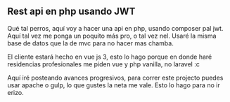 ## Rest api en php usando JWT

Qué tal perros, aquí voy a hacer una api en php, usando composer
pal jwt. Aquí tal vez me ponga un poquito más pro, o tal vez nel.
Usaré la misma base de datos que la de mvc para no hacer mas chamba.

El cliente estará hecho en vue js 3, esto lo hago porque en donde
haré residencias profesionales me piden vue y 
php vanilla, no laravel :c

Aquí iré posteando avances progresivos, para correr este projecto
puedes usar apache o gulp, lo que gustes la neta me vale. Esto lo hago
para no ir erizo.